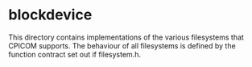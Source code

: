 # blockdevice

This directory contains implementations of the various filesystems that
CPICOM supports. The behaviour of all filesystems is defined by the
function contract set out if filesystem.h.
